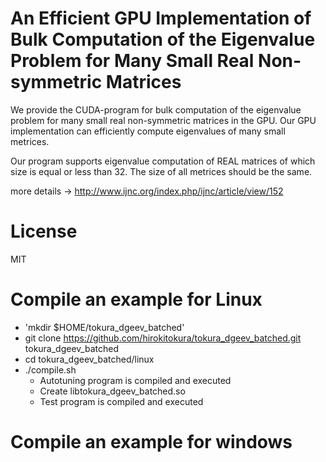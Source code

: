 # An Efficient GPU Implementation of Bulk Computation of the Eigenvalue Problem for Many Small Real Non-symmetric Matrices
We provide the CUDA-program for bulk computation of the eigenvalue problem for many small real non-symmetric matrices in the GPU.
Our GPU implementation can efficiently compute eigenvalues of many small metrices.

Our program supports eigenvalue computation of REAL matrices of which size is equal or less than 32. 
The size of all metrices should be the same.

more details -> http://www.ijnc.org/index.php/ijnc/article/view/152

# License
MIT

# Compile an example for Linux
* 'mkdir $HOME/tokura_dgeev_batched'
* git clone https://github.com/hirokitokura/tokura_dgeev_batched.git tokura_dgeev_batched
* cd tokura_dgeev_batched/linux
* ./compile.sh
  * Autotuning program is compiled and executed
  * Create libtokura_dgeev_batched.so
  * Test program is compiled and executed
# Compile an example for windows
